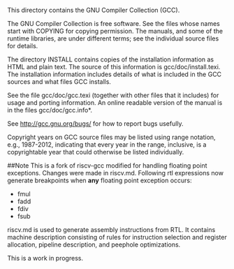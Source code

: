 This directory contains the GNU Compiler Collection (GCC).

The GNU Compiler Collection is free software.  See the files whose
names start with COPYING for copying permission.  The manuals, and
some of the runtime libraries, are under different terms; see the
individual source files for details.

The directory INSTALL contains copies of the installation information
as HTML and plain text.  The source of this information is
gcc/doc/install.texi.  The installation information includes details
of what is included in the GCC sources and what files GCC installs.

See the file gcc/doc/gcc.texi (together with other files that it
includes) for usage and porting information.  An online readable
version of the manual is in the files gcc/doc/gcc.info*.

See http://gcc.gnu.org/bugs/ for how to report bugs usefully.

Copyright years on GCC source files may be listed using range
notation, e.g., 1987-2012, indicating that every year in the range,
inclusive, is a copyrightable year that could otherwise be listed
individually.

##Note
This is a fork of riscv-gcc modified for handling floating point exceptions. 
Changes were made in riscv.md. Following rtl expressions now generate breakpoints when **any** floating point exception occurs:
- fmul
- fadd
- fdiv
- fsub

riscv.md is used to generate assembly instructions from RTL. It contains machine description consisting of rules for instruction selection and register allocation, pipeline description, and peephole optimizations. 

This is a work in progress.
